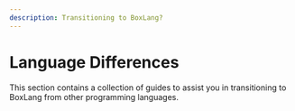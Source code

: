 ```yaml
---
description: Transitioning to BoxLang?
---
```


# Language Differences

This section contains a collection of guides to assist you in transitioning to BoxLang from other programming languages.
